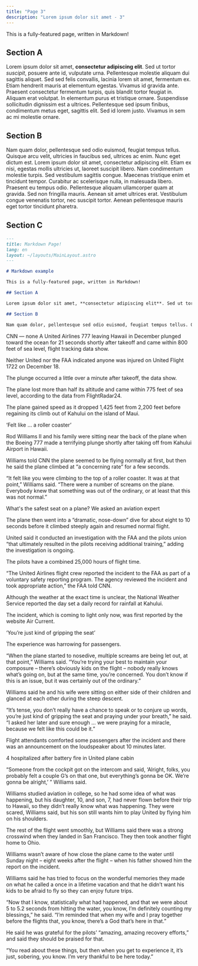 ```yaml
---
title: "Page 3"
description: "Lorem ipsum dolor sit amet - 3"
---
```


This is a fully-featured page, written in Markdown!

## Section A

Lorem ipsum dolor sit amet, **consectetur adipiscing elit**. Sed ut tortor _suscipit_, posuere ante id, vulputate urna. Pellentesque molestie aliquam dui sagittis aliquet. Sed sed felis convallis, lacinia lorem sit amet, fermentum ex. Etiam hendrerit mauris at elementum egestas. Vivamus id gravida ante. Praesent consectetur fermentum turpis, quis blandit tortor feugiat in. Aliquam erat volutpat. In elementum purus et tristique ornare. Suspendisse sollicitudin dignissim est a ultrices. Pellentesque sed ipsum finibus, condimentum metus eget, sagittis elit. Sed id lorem justo. Vivamus in sem ac mi molestie ornare.

## Section B

Nam quam dolor, pellentesque sed odio euismod, feugiat tempus tellus. Quisque arcu velit, ultricies in faucibus sed, ultrices ac enim. Nunc eget dictum est. Lorem ipsum dolor sit amet, consectetur adipiscing elit. Etiam ex nisi, egestas mollis ultricies ut, laoreet suscipit libero. Nam condimentum molestie turpis. Sed vestibulum sagittis congue. Maecenas tristique enim et tincidunt tempor. Curabitur ac scelerisque nulla, in malesuada libero. Praesent eu tempus odio. Pellentesque aliquam ullamcorper quam at gravida. Sed non fringilla mauris. Aenean sit amet ultrices erat. Vestibulum congue venenatis tortor, nec suscipit tortor. Aenean pellentesque mauris eget tortor tincidunt pharetra.

## Section C

```markdown
---
title: Markdown Page!
lang: en
layout: ~/layouts/MainLayout.astro
---

# Markdown example

This is a fully-featured page, written in Markdown!

## Section A

Lorem ipsum dolor sit amet, **consectetur adipiscing elit**. Sed ut tortor _suscipit_, posuere ante id, vulputate urna. Pellentesque molestie aliquam dui sagittis aliquet. Sed sed felis convallis, lacinia lorem sit amet, fermentum ex. Etiam hendrerit mauris at elementum egestas. Vivamus id gravida ante. Praesent consectetur fermentum turpis, quis blandit tortor feugiat in. Aliquam erat volutpat. In elementum purus et tristique ornare. Suspendisse sollicitudin dignissim est a ultrices. Pellentesque sed ipsum finibus, condimentum metus eget, sagittis elit. Sed id lorem justo. Vivamus in sem ac mi molestie ornare.

## Section B

Nam quam dolor, pellentesque sed odio euismod, feugiat tempus tellus. Quisque arcu velit, ultricies in faucibus sed, ultrices ac enim. Nunc eget dictum est. Lorem ipsum dolor sit amet, consectetur adipiscing elit. Etiam ex nisi, egestas mollis ultricies ut, laoreet suscipit libero. Nam condimentum molestie turpis. Sed vestibulum sagittis congue. Maecenas tristique enim et tincidunt tempor. Curabitur ac scelerisque nulla, in malesuada libero. Praesent eu tempus odio. Pellentesque aliquam ullamcorper quam at gravida. Sed non fringilla mauris. Aenean sit amet ultrices erat. Vestibulum congue venenatis tortor, nec suscipit tortor. Aenean pellentesque mauris eget tortor tincidunt pharetra.
```


CNN  —  none
A United Airlines 777 leaving Hawaii in December plunged toward the ocean for 21 seconds shortly after takeoff and came within 800 feet of sea level, flight tracking data show.

Neither United nor the FAA indicated anyone was injured on United Flight 1722 on December 18.

The plunge occurred a little over a minute after takeoff, the data show.

The plane lost more than half its altitude and came within 775 feet of sea level, according to the data from FlightRadar24.

The plane gained speed as it dropped 1,425 feet from 2,200 feet before regaining its climb out of Kahului on the island of Maui.

‘Felt like … a roller coaster’

Rod Williams II and his family were sitting near the back of the plane when the Boeing 777 made a terrifying plunge shortly after taking off from Kahului Airport in Hawaii.

Williams told CNN the plane seemed to be flying normally at first, but then he said the plane climbed at “a concerning rate” for a few seconds.

“It felt like you were climbing to the top of a roller coaster. It was at that point,” Williams said. “There were a number of screams on the plane. Everybody knew that something was out of the ordinary, or at least that this was not normal.”

What's the safest seat on a plane? We asked an aviation expert

The plane then went into a “dramatic, nose-down” dive for about eight to 10 seconds before it climbed steeply again and resumed normal flight.

United said it conducted an investigation with the FAA and the pilots union “that ultimately resulted in the pilots receiving additional training,” adding the investigation is ongoing.

The pilots have a combined 25,000 hours of flight time.

“The United Airlines flight crew reported the incident to the FAA as part of a voluntary safety reporting program. The agency reviewed the incident and took appropriate action,” the FAA told CNN.

Although the weather at the exact time is unclear, the National Weather Service reported the day set a daily record for rainfall at Kahului.

The incident, which is coming to light only now, was first reported by the website Air Current.

‘You’re just kind of gripping the seat’

The experience was harrowing for passengers.

“When the plane started to nosedive, multiple screams are being let out, at that point,” Williams said. “You’re trying your best to maintain your composure – there’s obviously kids on the flight – nobody really knows what’s going on, but at the same time, you’re concerned. You don’t know if this is an issue, but it was certainly out of the ordinary.”

Williams said he and his wife were sitting on either side of their children and glanced at each other during the steep descent.

“It’s tense, you don’t really have a chance to speak or to conjure up words, you’re just kind of gripping the seat and praying under your breath,” he said. “I asked her later and sure enough … we were praying for a miracle, because we felt like this could be it.”

Flight attendants comforted some passengers after the incident and there was an announcement on the loudspeaker about 10 minutes later.

4 hospitalized after battery fire in United plane cabin

“Someone from the cockpit got on the intercom and said, ‘Alright, folks, you probably felt a couple G’s on that one, but everything’s gonna be OK. We’re gonna be alright,’ ” Williams said.

Williams studied aviation in college, so he had some idea of what was happening, but his daughter, 10, and son, 7, had never flown before their trip to Hawaii, so they didn’t really know what was happening. They were scared, Williams said, but his son still wants him to play United by flying him on his shoulders.

The rest of the flight went smoothly, but Williams said there was a strong crosswind when they landed in San Francisco. They then took another flight home to Ohio.

Williams wasn’t aware of how close the plane came to the water until Sunday night – eight weeks after the flight – when his father showed him the report on the incident.

Williams said he has tried to focus on the wonderful memories they made on what he called a once in a lifetime vacation and that he didn’t want his kids to be afraid to fly so they can enjoy future trips.

“Now that I know, statistically what had happened, and that we were about 5 to 5.2 seconds from hitting the water, you know, I’m definitely counting my blessings,” he said. “I’m reminded that when my wife and I pray together before the flights that, you know, there’s a God that’s here in that.”

He said he was grateful for the pilots’ “amazing, amazing recovery efforts,” and said they should be praised for that.

“You read about these things, but then when you get to experience it, it’s just, sobering, you know. I’m very thankful to be here today.”